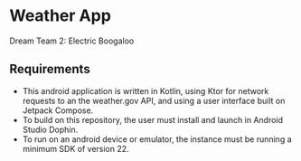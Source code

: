 # Weather App
Dream Team 2: Electric Boogaloo

## Requirements
- This android application is written in Kotlin, using Ktor for network requests to an the weather.gov API, and using a user interface built on Jetpack Compose.
- To build on this repository, the user must install and launch in Android Studio Dophin.  
- To run on an android device or emulator, the instance must be running a minimum SDK of version 22.

